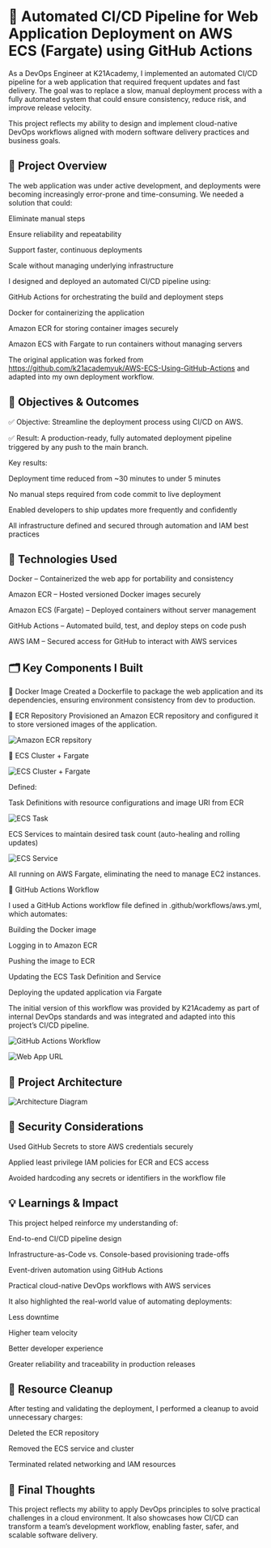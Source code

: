 # 🚀 Automated CI/CD Pipeline for Web Application Deployment on AWS ECS (Fargate) using GitHub Actions
As a DevOps Engineer at K21Academy, I implemented an automated CI/CD pipeline for a web application that required frequent updates and fast delivery. The goal was to replace a slow, manual deployment process with a fully automated system that could ensure consistency, reduce risk, and improve release velocity.

This project reflects my ability to design and implement cloud-native DevOps workflows aligned with modern software delivery practices and business goals.

## 📌 Project Overview
The web application was under active development, and deployments were becoming increasingly error-prone and time-consuming. We needed a solution that could:

Eliminate manual steps

Ensure reliability and repeatability

Support faster, continuous deployments

Scale without managing underlying infrastructure

I designed and deployed an automated CI/CD pipeline using:

GitHub Actions for orchestrating the build and deployment steps

Docker for containerizing the application

Amazon ECR for storing container images securely

Amazon ECS with Fargate to run containers without managing servers

The original application was forked from https://github.com/k21academyuk/AWS-ECS-Using-GitHub-Actions and adapted into my own deployment workflow.

## 🎯 Objectives & Outcomes
✅ Objective: Streamline the deployment process using CI/CD on AWS.

✅ Result: A production-ready, fully automated deployment pipeline triggered by any push to the main branch.

Key results:

Deployment time reduced from ~30 minutes to under 5 minutes

No manual steps required from code commit to live deployment

Enabled developers to ship updates more frequently and confidently

All infrastructure defined and secured through automation and IAM best practices

## 🧱 Technologies Used
Docker – Containerized the web app for portability and consistency

Amazon ECR – Hosted versioned Docker images securely

Amazon ECS (Fargate) – Deployed containers without server management

GitHub Actions – Automated build, test, and deploy steps on code push

AWS IAM – Secured access for GitHub to interact with AWS services

## 🗂️ Key Components I Built
🔹 Docker Image
Created a Dockerfile to package the web application and its dependencies, ensuring environment consistency from dev to production.

🔹 ECR Repository
Provisioned an Amazon ECR repository and configured it to store versioned images of the application.

![Amazon ECR repsitory](screenshots/aws-ecr.png)

🔹 ECS Cluster + Fargate

![ECS Cluster + Fargate](screenshots/ecs-cluster.png)

Defined:

Task Definitions with resource configurations and image URI from ECR

![ECS Task](screenshots/ecs-task.png)

ECS Services to maintain desired task count (auto-healing and rolling updates)

![ECS Service](screenshots/ecs-service.png)

All running on AWS Fargate, eliminating the need to manage EC2 instances.

🔹 GitHub Actions Workflow

I used a GitHub Actions workflow file defined in .github/workflows/aws.yml, which automates:

Building the Docker image

Logging in to Amazon ECR

Pushing the image to ECR

Updating the ECS Task Definition and Service

Deploying the updated application via Fargate

The initial version of this workflow was provided by K21Academy as part of internal DevOps standards and was integrated and adapted into this project’s CI/CD pipeline.

![GitHub Actions Workflow](screenshots/github-actions-workflow.png)

![Web App URL](screenshots/verified-deployment.png)

## 🧠 Project Architecture

![Architecture Diagram](project-architecture/architecture-diagram.png)

## 🔐 Security Considerations
Used GitHub Secrets to store AWS credentials securely

Applied least privilege IAM policies for ECR and ECS access

Avoided hardcoding any secrets or identifiers in the workflow file

## 💡 Learnings & Impact
This project helped reinforce my understanding of:

End-to-end CI/CD pipeline design

Infrastructure-as-Code vs. Console-based provisioning trade-offs

Event-driven automation using GitHub Actions

Practical cloud-native DevOps workflows with AWS services

It also highlighted the real-world value of automating deployments:

Less downtime

Higher team velocity

Better developer experience

Greater reliability and traceability in production releases

## 🧹 Resource Cleanup
After testing and validating the deployment, I performed a cleanup to avoid unnecessary charges:

Deleted the ECR repository

Removed the ECS service and cluster

Terminated related networking and IAM resources

## 📣 Final Thoughts
This project reflects my ability to apply DevOps principles to solve practical challenges in a cloud environment. It also showcases how CI/CD can transform a team’s development workflow, enabling faster, safer, and scalable software delivery.


